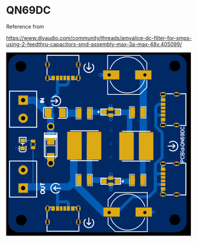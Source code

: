 # QN69DC

Reference from

https://www.diyaudio.com/community/threads/amyalice-dc-filter-for-smps-using-2-feedthru-capacitors-smd-assembly-max-3a-max-48v.405099/

![image](https://raw.githubusercontent.com/iitzex/QN69DC/refs/heads/main/QN69DC.png) 
